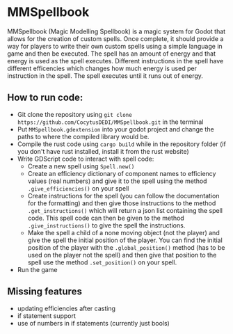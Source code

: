 # MMSpellbook
MMSpellbook (Magic Modelling Spellbook) is a magic system for Godot that allows for the creation of custom spells. Once complete, it should provide a way for players to write their own custom spells using a simple language in game and then be executed. The spell has an amount of energy and that energy is used as the spell executes. Different instructions in the spell have different efficencies which changes how much energy is used per instruction in the spell. The spell executes until it runs out of energy.

## How to run code:
- Git clone the repository using `git clone https://github.com/CocytusDEDI/MMSpellbook.git` in the terminal
- Put `MMSpellbook.gdextension` into your godot project and change the paths to where the compiled library would be.
- Compile the rust code using `cargo build` while in the repository folder (if you don't have rust installed, install it from the rust website)
- Write GDScript code to interact with spell code:
    - Create a new spell using `Spell.new()`
    - Create an efficiency dictionary of component names to efficiency values (real numbers) and give it to the spell using the method `.give_efficiencies()` on your spell 
    - Create instructions for the spell (you can follow the documentation for the formatting) and then give those instructions to the method `.get_instructions()` which will return a json list containing the spell code. This spell code can then be given to the method `.give_instructions()` to give the spell the instructions.
    - Make the spell a child of a none moving object (not the player) and give the spell the initial position of the player. You can find the initial position of the player with the `.global_position()` method (has to be used on the player not the spell) and then give that position to the spell use the method `.set_position()` on your spell.
- Run the game

## Missing features
- updating efficiencies after casting
- if statement support
- use of numbers in if statements (currently just bools)
